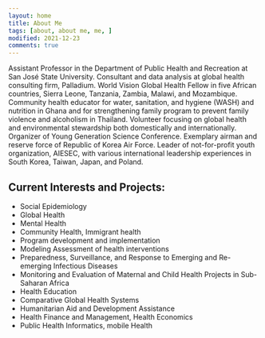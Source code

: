 ```yaml
---
layout: home
title: About Me
tags: [about, about me, me, ]
modified: 2021-12-23
comments: true
---
```


Assistant Professor in the Department of Public Health and Recreation at San José State University. Consultant and data analysis at global health consulting firm, Palladium. World Vision Global Health Fellow in five African countries, Sierra Leone, Tanzania, Zambia, Malawi, and Mozambique. Community health educator for water, sanitation, and hygiene (WASH) and nutrition in Ghana and for strengthening family program to prevent family violence and alcoholism in Thailand. Volunteer focusing on global health and environmental stewardship both domestically and internationally. Organizer of Young Generation Science Conference. Exemplary airman and reserve force of Republic of Korea Air Force. Leader of not-for-profit youth organization, AIESEC, with various international leadership experiences in South Korea, Taiwan, Japan, and Poland.

## Current Interests and Projects:

* Social Epidemiology
* Global Health
* Mental Health
* Community Health, Immigrant health
* Program development and implementation
* Modeling Assessment of health interventions
* Preparedness, Surveillance, and Response to Emerging and Re-emerging Infectious Diseases
* Monitoring and Evaluation of Maternal and Child Health Projects in Sub-Saharan Africa
* Health Education
* Comparative Global Health Systems
* Humanitarian Aid and Development Assistance
* Health Finance and Management, Health Economics
* Public Health Informatics, mobile Health
